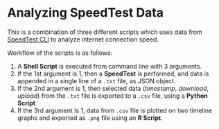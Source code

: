 # Analyzing SpeedTest Data
This is a combination of three different scripts which uses data from [SpeedTest CLI](https://www.speedtest.net/apps/cli) to analyze internet connection speed.

Workflow of the scripts is as follows:
1. A **Shell Script** is executed from command line with 3 arguments.
1. If the 1st argument is 1, then a **SpeedTest** is performed, and data is appended in a single line of a `.txt` file, as JSON object.
1. If the 2nd argument is 1, then selected data (*timestamp*, *download*, *upload*) from the `.txt` file is exported to a `.csv` file, using a **Python Script**.
1. If the 3rd argument is 1, data from `.csv` file is plotted on two timeline graphs and exported as `.png` file using an **R Script**.
